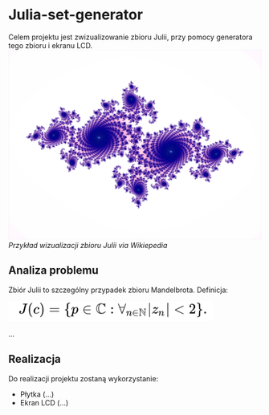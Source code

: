 # Julia-set-generator
  Celem projektu jest zwizualizowanie zbioru Julii, przy pomocy generatora tego zbioru i ekranu LCD.
 ![definition](Julia-set-visualisation-example.png)
  *Przykład wizualizacji zbioru Julii via Wikiepedia*
## Analiza problemu
  Zbiór Julii to szczególny przypadek zbioru Mandelbrota. Definicja: 
  
![definition](Julia-set-definition.png)
  
  ...
  
## Realizacja
  Do realizacji projektu zostaną wykorzystanie:
- Płytka (...)
- Ekran LCD (...)
